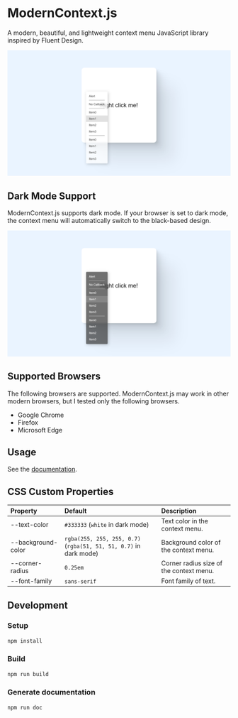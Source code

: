 # ModernContext.js

A modern, beautiful, and lightweight context menu JavaScript library inspired by Fluent Design.

![screenshot](https://github.com/Robot-Inventor/modern-context.js/blob/main/picture/screenshot_light.png)

## Dark Mode Support

ModernContext.js supports dark mode. If your browser is set to dark mode, the context menu will automatically switch to the black-based design.

![screenshot](https://github.com/Robot-Inventor/modern-context.js/blob/main/picture/screenshot_dark.png)

## Supported Browsers

The following browsers are supported. ModernContext.js may work in other modern browsers, but I tested only the following browsers.

- Google Chrome
- Firefox
- Microsoft Edge

## Usage

See the [documentation](https://github.com/Robot-Inventor/modern-context.js/blob/main/docs/README.md).

## CSS Custom Properties

| Property           | Default                                                               | Description                             |
| :----------------- | :-------------------------------------------------------------------- | :-------------------------------------- |
| --text-color       | ``#333333`` (``white`` in dark mode)                                  | Text color in the context menu.         |
| --background-color | ``rgba(255, 255, 255, 0.7)`` (``rgba(51, 51, 51, 0.7)`` in dark mode) | Background color of the context menu.   |
| --corner-radius    | ``0.25em``                                                            | Corner radius size of the context menu. |
| --font-family      | ``sans-serif``                                                        | Font family of text.                    |

## Development

### Setup

```console
npm install
```

### Build

```console
npm run build
```

### Generate documentation

```console
npm run doc
```

